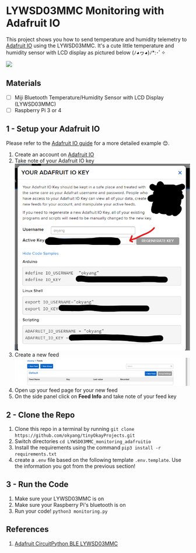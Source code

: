 # LYWSD03MMC Monitoring with Adafruit IO

This project shows you how to send temperature and humidity telemetry to [Adafruit IO](https://io.adafruit.com) using the LYWSD03MMC. It's a cute little temperature and humidity sensor with LCD display as pictured below (ﾉ◕ヮ◕)ﾉ*:･ﾟ✧

![](https://cdn-shop.adafruit.com/970x728/4881-01.jpg)

## Materials

- [ ] Miji Bluetooth Temperature/Humidity Sensor with LCD Display (LYWSD03MMC)
- [ ] Raspberry Pi 3 or 4

## 1 - Setup your Adafruit IO
Please refer to the [Adafruit IO guide](https://learn.adafruit.com/adafruit-io-basics-analog-input/adafruit-io-setup-uniontownlabs) for a more detailed example 😊.

1. Create an account on [Adafruit IO](https://io.adafruit.com/)
2. Take note of your Adafruit IO key
![](../images/adaio_feed_key_take_note.png)
3. Create a new feed
![](../images/adaio_new_feeds.png)
4. Open up your feed page for your new feed
5. On the side panel click on **Feed Info** and take note of your feed key


## 2 - Clone the Repo
1. Clone this repo in a terminal by running `git clone https://github.com/okyang/tinyOkayProjects.git`
1. Switch directories `cd LYWSD03MMC_monitoring_adafruitio`
1. Install the requirements using the command `pip3 install -r requirements.txt`
1. create a `.env` file based on the following template `.env.template`. Use the information you got from the previous section!

## 3 - Run the Code
1. Make sure your LYWSD03MMC is on
1. Make sure your Raspberry Pi's bluetooth is on
1. Run your code! `python3 monitoring.py`

## References
1. [Adafruit CircuitPython BLE LYWSD03MMC](https://github.com/adafruit/Adafruit_CircuitPython_BLE_LYWSD03MMC)
